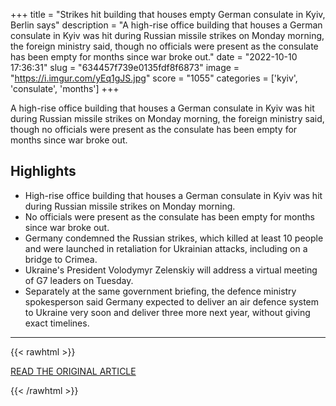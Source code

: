 +++
title = "Strikes hit building that houses empty German consulate in Kyiv, Berlin says"
description = "A high-rise office building that houses a German consulate in Kyiv was hit during Russian missile strikes on Monday morning, the foreign ministry said, though no officials were present as the consulate has been empty for months since war broke out."
date = "2022-10-10 17:36:31"
slug = "634457f739e0135fdf8f6873"
image = "https://i.imgur.com/yEq1gJS.jpg"
score = "1055"
categories = ['kyiv', 'consulate', 'months']
+++

A high-rise office building that houses a German consulate in Kyiv was hit during Russian missile strikes on Monday morning, the foreign ministry said, though no officials were present as the consulate has been empty for months since war broke out.

## Highlights

- High-rise office building that houses a German consulate in Kyiv was hit during Russian missile strikes on Monday morning.
- No officials were present as the consulate has been empty for months since war broke out.
- Germany condemned the Russian strikes, which killed at least 10 people and were launched in retaliation for Ukrainian attacks, including on a bridge to Crimea.
- Ukraine's President Volodymyr Zelenskiy will address a virtual meeting of G7 leaders on Tuesday.
- Separately at the same government briefing, the defence ministry spokesperson said Germany expected to deliver an air defence system to Ukraine very soon and deliver three more next year, without giving exact timelines.

---

{{< rawhtml >}}
  <p class="article-category">
    <a target="_blank" href="https://www.reuters.com/world/europe/strikes-hit-building-that-houses-german-consulate-kyiv-germany-says-2022-10-10/">READ THE ORIGINAL ARTICLE</a>
  </p>
{{< /rawhtml >}}
